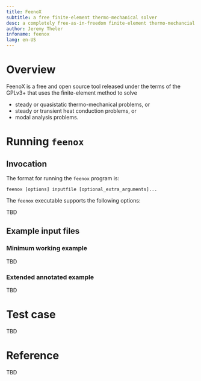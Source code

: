 ```yaml
---
title: FeenoX
subtitle: a free finite-element thermo-mechanical solver
desc: a completely free-as-in-freedom finite-element thermo-mechancial solver desinged and implemented following the UNIX principles
author: Jeremy Theler
infoname: feenox
lang: en-US
---
```


# Overview


FeenoX is a free and open source tool released under the terms of the GPLv3+ that uses the finite-element method to solve

 * steady or quasistatic thermo-mechanical problems, or
 * steady or transient heat conduction problems, or
 * modal analysis problems.

<!-- ![Updates, examples, V&V cases and full reference: <https://www.seamplex.com/feenox>](feenox-logo) -->


# Running `feenox`

## Invocation

The format for running the `feenox` program is:

```
feenox [options] inputfile [optional_extra_arguments]...
```

The `feenox` executable supports the following options:


TBD


## Example input files

### Minimum working example

TBD

### Extended annotated example

TBD


# Test case

TBD


# Reference

TBD

